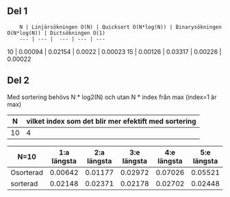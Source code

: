 ## Del 1
        
        N | Linjärsökningen O(N) | Quicksort O(N*log(N)) | Binarysökningen O(N*log(N)) | Dictsökningen O(1)
        --- | --- |  --- | --- | ---
 10 | 0.00094 | 0.02154 | 0.0022 | 0.00023
 15 | 0.00126 | 0.03317 | 0.00226 | 0.00022    

## Del 2
         
    
Med sortering behövs N * log2(N) och utan N * index från max (index=1 är max)
      
N | vilket index som det blir mer efektift med sortering
--- | ---
 10 | 4 

N=10 | 1:a längsta | 2:a längsta | 3:e längsta | 4:e längsta | 5:e längsta | 6:e längsta | 7:e längsta | 8:e längsta | 9:e längsta | 10:e längsta 
 --- | ---| ---| ---| ---| ---| ---| ---| ---| ---| ---
Osorterad  | 0.00642 | 0.01177 | 0.02972 | 0.07026 | 0.05521 | 0.09112 | 0.05881 | 0.04329 | 0.04639 | 0.05083
sorterad| 0.02148| 0.02371| 0.02178| 0.02702| 0.02448| 0.02412| 0.02457| 0.02365| 0.02511| 0.02506

